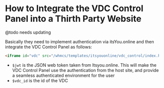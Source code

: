 # How to Integrate the VDC Control Panel into a Thirth Party Website

@todo needs updating

Basically they need to implement authentication via itsYou.online and then integrate the VDC Control Panel as follows:

```html
<iframe id="vdc" src="/whmcs/templates/itsyouonline/vdc_control/index.html?jwt={$jwt}&vdc_id={$vdc_id}"></iframe>
```

- `$jwt` is the JSON web token taken from Itsyou.online. This will make the VDC Control Panel use the authentication from the host site, and provide a seamless authenticated environment for the user
- `$vdc_id` is the id of the VDC